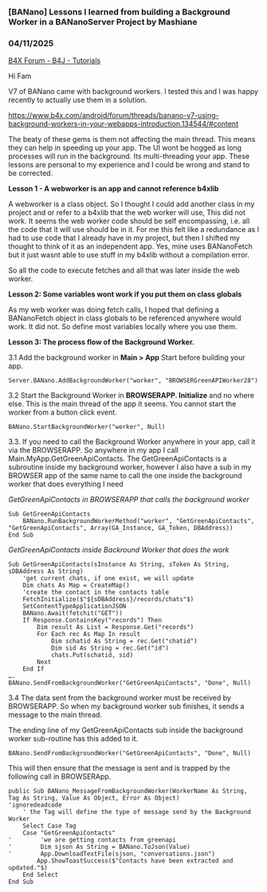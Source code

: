 ### [BANano] Lessons I learned from building a Background Worker in a BANanoServer Project by Mashiane
### 04/11/2025
[B4X Forum - B4J - Tutorials](https://www.b4x.com/android/forum/threads/166585/)

Hi Fam  
  
V7 of BANano came with background workers. I tested this and I was happy recently to actually use them in a solution.  
  
<https://www.b4x.com/android/forum/threads/banano-v7-using-background-workers-in-your-webapps-introduction.134544/#content>  
  
The beaty of these gems is them not affecting the main thread. This means they can help in speeding up your app. The UI wont be hogged as long processes will run in the background. Its multi-threading your app. These lessons are personal to my experience and I could be wrong and stand to be corrected.  
  
**Lesson 1 - A webworker is an app and cannot reference b4xlib**  
  
A webworker is a class object. So I thought I could add another class in my project and or refer to a b4xlib that the web worker will use, This did not work. It seems the web worker code should be self encompassing, i.e. all the code that it will use should be in it. For me this felt like a redundance as I had to use code that I already have in my project, but then I shifted my thought to think of it as an independent app. Yes, mine uses BANanoFetch but it just wasnt able to use stuff in my b4xlib without a compilation error.  
  
So all the code to execute fetches and all that was later inside the web worker.  
  
**Lesson 2: Some variables wont work if you put them on class globals**  
  
As my web worker was doing fetch calls, I hoped that defining a BANanoFetch object in class globals to be referenced anywhere would work. It did not. So define most variables locally where you use them.  
  
**Lesson 3: The process flow of the Background Worker.**  
  
3.1 Add the background worker in **Main > App** Start before building your app.  
  

```B4X
Server.BANano.AddBackgroundWorker("worker", "BROWSERGreenAPIWorker28")
```

  
  
3.2 Start the Background Worker in **BROWSERAPP. Initialize** and no where else. This is the main thread of the app it seems. You cannot start the worker from a button click event.  
  

```B4X
BANano.StartBackgroundWorker("worker", Null)
```

  
  
3.3. If you need to call the Background Worker anywhere in your app, call it via the BROWSERAPP. So anywhere in my app I call Main.MyApp.GetGreenApiContacts. The GetGreenApiContacts is a subroutine inside my background worker, however I also have a sub in my BROWSER app of the same name to call the one inside the background worker that does everything I need  
  
*GetGreenApiContacts in BROWSERAPP that calls the background worker*  
  

```B4X
Sub GetGreenApiContacts  
    BANano.RunBackgroundWorkerMethod("worker", "GetGreenApiContacts", "GetGreenApiContacts", Array(GA_Instance, GA_Token, DBAddress))  
End Sub
```

  
  
*GetGreenApiContacts inside Backround Worker that does the work*  
  

```B4X
Sub GetGreenApiContacts(sInstance As String, sToken As String, sDBAddress As String)  
    'get current chats, if one exist, we will update  
    Dim chats As Map = CreateMap()  
    'create the contact in the contacts table  
    FetchInitialize($"${sDBAddress}/records/chats"$)  
    SetContentTypeApplicationJSON  
    BANano.Await(fetchit("GET"))  
    If Response.ContainsKey("records") Then  
        Dim result As List = Response.Get("records")  
        For Each rec As Map In result  
            Dim schatid As String = rec.Get("chatid")  
            Dim sid As String = rec.Get("id")  
            chats.Put(schatid, sid)  
        Next  
    End If  
….  
BANano.SendFromBackgroundWorker("GetGreenApiContacts", "Done", Null)
```

  
  
  
3.4 The data sent from the background worker must be received by BROWSERAPP. So when my background worker sub finishes, it sends a message to the main thread.  
  
The ending line of my GetGreenApiContacts sub inside the background worker sub-routine has this added to it.  
  

```B4X
BANano.SendFromBackgroundWorker("GetGreenApiContacts", "Done", Null)
```

  
  
This will then ensure that the message is sent and is trapped by the following call in BROWSERApp.  
  

```B4X
public Sub BANano_MessageFromBackgroundWorker(WorkerName As String, Tag As String, Value As Object, Error As Object)                'ignoredeadcode  
    ' the Tag will define the type of message send by the Background Worker  
    Select Case Tag  
    Case "GetGreenApiContacts"  
'        'we are getting contacts from greenapi  
'        Dim sjson As String = BANano.ToJson(Value)  
'        App.DownloadTextFile(sjson, "conversations.json")  
        App.ShowToastSuccess($"Contacts have been extracted and updated."$)          
    End Select  
End Sub
```